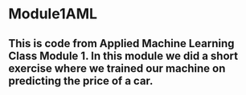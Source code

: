 # Module1AML

## This is code from Applied Machine Learning Class Module 1.  In this module we did a short exercise where we trained our machine on predicting the price of a car.  

